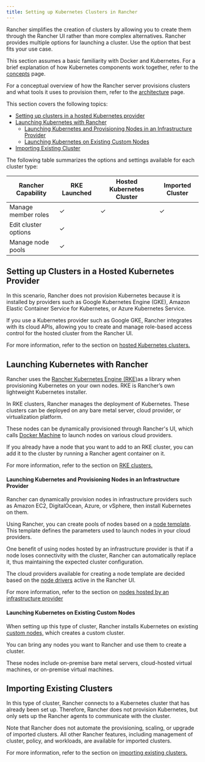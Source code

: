 ```yaml
---
title: Setting up Kubernetes Clusters in Rancher
---
```


Rancher simplifies the creation of clusters by allowing you to create them through the Rancher UI rather than more complex alternatives. Rancher provides multiple options for launching a cluster. Use the option that best fits your use case.

This section assumes a basic familiarity with Docker and Kubernetes. For a brief explanation of how Kubernetes components work together, refer to the [concepts](/docs/overview/concepts) page.

For a conceptual overview of how the Rancher server provisions clusters and what tools it uses to provision them, refer to the [architecture](/docs/overview/architecture/) page.

This section covers the following topics:

<!-- TOC -->

- [Setting up clusters in a hosted Kubernetes provider](#setting-up-clusters-in-a-hosted-kubernetes-cluster)
- [Launching Kubernetes with Rancher](#launching-kubernetes-with-rancher)
  - [Launching Kubernetes and Provisioning Nodes in an Infrastructure Provider](#launching-kubernetes-and-provisioning-nodes-in-an-infrastructure-provider)
  - [Launching Kubernetes on Existing Custom Nodes](#launching-kubernetes-on-existing-custom-nodes)
- [Importing Existing Cluster](#importing-existing-cluster)
  <!-- /TOC -->

The following table summarizes the options and settings available for each cluster type:

| Rancher Capability   | RKE Launched | Hosted Kubernetes Cluster | Imported Cluster |
| -------------------- | ------------ | ------------------------- | ---------------- |
| Manage member roles  | ✓            | ✓                         | ✓                |
| Edit cluster options | ✓            |                           |
| Manage node pools    | ✓            |                           |

## Setting up Clusters in a Hosted Kubernetes Provider

In this scenario, Rancher does not provision Kubernetes because it is installed by providers such as Google Kubernetes Engine (GKE), Amazon Elastic Container Service for Kubernetes, or Azure Kubernetes Service.

If you use a Kubernetes provider such as Google GKE, Rancher integrates with its cloud APIs, allowing you to create and manage role-based access control for the hosted cluster from the Rancher UI.

For more information, refer to the section on [hosted Kubernetes clusters.](/docs/cluster-provisioning/hosted-kubernetes-clusters)

## Launching Kubernetes with Rancher

Rancher uses the [Rancher Kubernetes Engine (RKE)]({{<baseurl>}}/rke/latest/en/)as a library when provisioning Kubernetes on your own nodes. RKE is Rancher’s own lightweight Kubernetes installer.

In RKE clusters, Rancher manages the deployment of Kubernetes. These clusters can be deployed on any bare metal server, cloud provider, or virtualization platform.

These nodes can be dynamically provisioned through Rancher's UI, which calls [Docker Machine](https://docs.docker.com/machine/) to launch nodes on various cloud providers.

If you already have a node that you want to add to an RKE cluster, you can add it to the cluster by running a Rancher agent container on it.

For more information, refer to the section on [RKE clusters.](/docs/cluster-provisioning/rke-clusters/)

#### Launching Kubernetes and Provisioning Nodes in an Infrastructure Provider

Rancher can dynamically provision nodes in infrastructure providers such as Amazon EC2, DigitalOcean, Azure, or vSphere, then install Kubernetes on them.

Using Rancher, you can create pools of nodes based on a [node template](/docs/cluster-provisioning/rke-clusters/node-pools/#node-templates). This template defines the parameters used to launch nodes in your cloud providers.

One benefit of using nodes hosted by an infrastructure provider is that if a node loses connectivity with the cluster, Rancher can automatically replace it, thus maintaining the expected cluster configuration.

The cloud providers available for creating a node template are decided based on the [node drivers](/docs/cluster-provisioning/rke-clusters/node-pools/#node-drivers) active in the Rancher UI.

For more information, refer to the section on [nodes hosted by an infrastructure provider](/docs/cluster-provisioning/rke-clusters/node-pools/)

#### Launching Kubernetes on Existing Custom Nodes

When setting up this type of cluster, Rancher installs Kubernetes on existing [custom nodes,](/docs/cluster-provisioning/rke-clusters/custom-nodes/) which creates a custom cluster.

You can bring any nodes you want to Rancher and use them to create a cluster.

These nodes include on-premise bare metal servers, cloud-hosted virtual machines, or on-premise virtual machines.

## Importing Existing Clusters

In this type of cluster, Rancher connects to a Kubernetes cluster that has already been set up. Therefore, Rancher does not provision Kubernetes, but only sets up the Rancher agents to communicate with the cluster.

Note that Rancher does not automate the provisioning, scaling, or upgrade of imported clusters. All other Rancher features, including management of cluster, policy, and workloads, are available for imported clusters.

For more information, refer to the section on [importing existing clusters.](/docs/cluster-provisioning/imported-clusters/)
